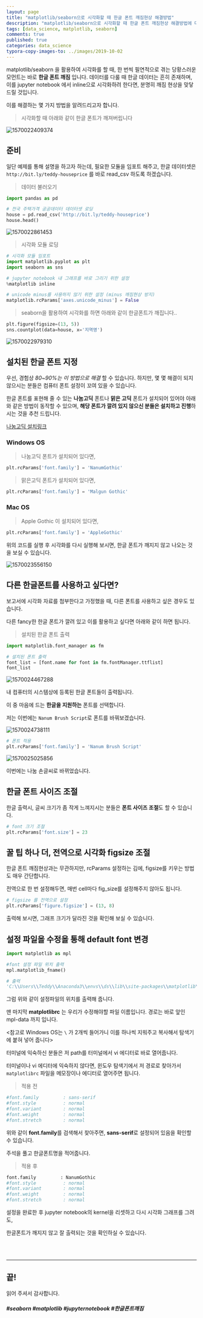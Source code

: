 ```yaml
---
layout: page
title: "matplotlib/seaborn으로 시각화할 때 한글 폰트 깨짐현상 해결방법"
description: "matplotlib/seaborn으로 시각화할 때 한글 폰트 깨짐현상 해결방법에 대하여 알아보겠습니다."
tags: [data_science, matplotlib, seaborn]
comments: true
published: true
categories: data_science
typora-copy-images-to: ../images/2019-10-02
---
```




matplotlib/seaborn 을 활용하여 시각화를 할 때, 한 번씩 필연적으로 겪는 당황스러운 모먼트는 바로 **한글 폰트 깨짐** 입니다. 데이터를 다룰 때 한글 데이터는 흔히 존재하며, 이를 jupyter notebook 에서 inline으로 시각화하려 한다면, 분명히 깨짐 현상을 맞닿드릴 것입니다.

이를 해결하는 몇 가지 방법을 알려드리고자 합니다.



> 시각화할 때 아래와 같이 한글 폰트가 깨져버립니다

![1570022409374](../images/2019-10-02/1570022409374.png)



## 준비



일단 예제를 통해 설명을 하고자 하는데, 필요한 모듈을 임포트 해주고, 한글 데이터셋은 ```http://bit.ly/teddy-houseprice``` 를 바로 read_csv 하도록 하겠습니다.



> 데이터 불러오기

```python
import pandas as pd

# 전국 주택가격 공공데이터 데이터셋 로딩
house = pd.read_csv('http://bit.ly/teddy-houseprice')
house.head()
```



![1570022861453](../images/2019-10-02/1570022861453.png)



> 시각화 모듈 로딩

```python
# 시각화 모듈 임포트
import matplotlib.pyplot as plt
import seaborn as sns

# jupyter notebook 내 그래프를 바로 그리기 위한 설정
%matplotlib inline

# unicode minus를 사용하지 않기 위한 설정 (minus 깨짐현상 방지)
matplotlib.rcParams['axes.unicode_minus'] = False
```



> seaborn을 활용하여 시각화를 하면 아래와 같이 한글폰트가 깨집니다..

```python
plt.figure(figsize=(13, 5))
sns.countplot(data=house, x='지역명')
```



![1570022979310](../images/2019-10-02/1570022979310.png)



## 설치된 한글 폰트 지정



우선, 경험상 *80~90%는 이 방법으로 해결* 할 수 있습니다. 하지만, 몇 몇 해결이 되지 않으시는 분들은 컴퓨터 폰트 설정이 꼬여 있을 수 있습니다.

한글 폰트를 표현해 줄 수 있는 **나눔고딕** 폰트나 **맑은 고딕** 폰트가 설치되어 있어야 아래와 같은 방법이 동작할 수 있으며, **해당 폰트가 깔려 있지 않으신 분들은 설치하고 진행**하시는 것을 추천 드립니다.

[나눔고딕 설치링크](https://hangeul.naver.com/font)

### Windows OS



> 나눔고딕 폰트가 설치되어 있다면,

```python
plt.rcParams['font.family'] = 'NanumGothic'
```



> 맑은고딕 폰트가 설치되어 있다면,

```python
plt.rcParams['font.family'] = 'Malgun Gothic'
```



### Mac OS

> Apple Gothic 이 설치되어 있다면,

```python
plt.rcParams['font.family'] = 'AppleGothic'
```



위의 코드를 실행 후 시각화를 다시 실행해 보시면, 한글 폰트가 깨지지 않고 나오는 것을 보실 수 있습니다.



![1570023556150](../images/2019-10-02/1570023556150.png)



## 다른 한글폰트를 사용하고 싶다면?

보고서에 시각화 자료를 첨부한다고 가정했을 때, 다른 폰트를 사용하고 싶은 경우도 있습니다.

다른 fancy한 한글 폰트가 깔려 있고 이를 활용하고 싶다면 아래와 같이 하면 됩니다.



> 설치된 한글 폰트 출력

```python
import matplotlib.font_manager as fm

# 설치된 폰트 출력
font_list = [font.name for font in fm.fontManager.ttflist]
font_list
```



![1570024467288](../images/2019-10-02/1570024467288.png)



내 컴퓨터의 시스템상에 등록된 한글 폰트들이 출력됩니다.

이 중 마음에 드는 **한글을 지원하는** 폰트를 선택합니다.



저는 이번에는 ```Nanum Brush Script```로 폰트를 바꿔보겠습니다.



![1570024738111](../images/2019-10-02/1570024738111.png)



```python
# 폰트 적용
plt.rcParams['font.family'] = 'Nanum Brush Script'
```



![1570025025856](../images/2019-10-02/1570025025856.png)

이번에는 나눔 손글씨로 바뀌었습니다.



## 한글 폰트 사이즈 조절



한글 출력시, 글씨 크기가 좀 작게 느껴지시는 분들은 **폰트 사이즈 조절**도 할 수 있습니다.



```python
# font 크기 조절
plt.rcParams['font.size'] = 23
```



## 꿀 팁 하나 더, 전역으로 시각화 figsize 조절

한글 폰트 깨짐현상과는 무관하지만, rcParams 설정하는 김에, figsize를 키우는 방법도 매우 간단합니다.

전역으로 한 번 설정해두면, 매번 cell마다 fig_size를 설정해주지 않아도 됩니다.



```python
# figsize 를 전역으로 설정
plt.rcParams['figure.figsize'] = (13, 8)
```



출력해 보시면, 그래프 크기가 달라진 것을 확인해 보실 수 있습니다.



## 설정 파일을 수정을 통해 default font 변경



```python
import matplotlib as mpl

#font 설정 파일 위치 출력
mpl.matplotlib_fname()

# 출력
'C:\\Users\\Teddy\\Anaconda3\\envs\\ds\\lib\\site-packages\\matplotlib\\mpl-data\\matplotlibrc'
```



그럼 위와 같이 설정파일의 위치를 출력해 줍니다.

맨 마지막 **matplotlibrc** 는 우리가 수정해야할 파일 이름입니다. 경로는 바로 앞인 mpl-data 까지 입니다.

<참고로 Windows OS는 ```\``` 가 2개씩 들어가니 이를 하나씩 지워주고 복사해서 탐색기에 붙혀 넣어 줍니다>



터미널에 익숙하신 분들은 저 path를 터미널에서 vi 에디터로 바로 열어줍니다.

터미널이나 vi 에디터에 익숙하지 않다면, 윈도우 탐색기에서 저 경로로 찾아가서 ```matplotlibrc``` 파일을 메모장이나 에디터로 열어주면 됩니다.



> 적용 전

```bash
#font.family         : sans-serif
#font.style          : normal
#font.variant        : normal
#font.weight         : normal
#font.stretch        : normal
```



위와 같이 **font.family**를 검색해서 찾아주면, **sans-serif**로 설정되어 있음을 확인할 수 있습니다.

주석을 풀고 한글폰트명을 적어줍니다.



> 적용 후

```bash
font.family         : NanumGothic
#font.style          : normal
#font.variant        : normal
#font.weight         : normal
#font.stretch        : normal
```



설정을 완료한 후 jupyter notebook의 kernel을 리셋하고 다시 시각화 그래프를 그려도,

한글폰트가 깨지지 않고 잘 출력되는 것을 확인하실 수 있습니다.



<br>

<br>



<hr>

## 끝!



읽어 주셔서 감사합니다.



##### #seaborn #matplotlib #jupyternotebook #한글폰트깨짐



